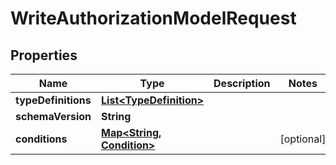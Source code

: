

# WriteAuthorizationModelRequest


## Properties

| Name | Type | Description | Notes |
|------------ | ------------- | ------------- | -------------|
|**typeDefinitions** | [**List&lt;TypeDefinition&gt;**](TypeDefinition.md) |  |  |
|**schemaVersion** | **String** |  |  |
|**conditions** | [**Map&lt;String, Condition&gt;**](Condition.md) |  |  [optional] |



